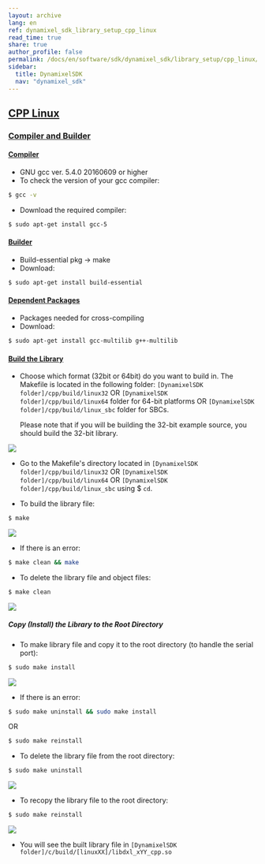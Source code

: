 ```yaml
---
layout: archive
lang: en
ref: dynamixel_sdk_library_setup_cpp_linux
read_time: true
share: true
author_profile: false
permalink: /docs/en/software/sdk/dynamixel_sdk/library_setup/cpp_linux/
sidebar:
  title: DynamixelSDK
  nav: "dynamixel_sdk"
---
```


<div style="counter-reset: h2 4"></div>
<div style="counter-reset: h1 2"></div>

## [CPP Linux](#cpp-linux)

### [Compiler and Builder](#compiler-and-builder)

#### [Compiler](#compiler)

* GNU gcc ver. 5.4.0 20160609 or higher
* To check the version of your gcc compiler:  

``` bash
$ gcc -v 
```

* Download the required compiler:  

``` bash 
$ sudo apt-get install gcc-5
```

#### [Builder](#builder)

* Build-essential pkg → make
* Download:  

``` bash 
$ sudo apt-get install build-essential
```

#### [Dependent Packages](#dependent-packages) 

* Packages needed for cross-compiling 
* Download:  

``` bash 
$ sudo apt-get install gcc-multilib g++-multilib
```

#### [Build the Library](#build-the-library)


* Choose which format (32bit or 64bit) do you want to build in. The Makefile is located in the following folder: `[DynamixelSDK folder]/cpp/build/linux32` OR `[DynamixelSDK folder]/cpp/build/linux64` folder for 64-bit platforms OR `[DynamixelSDK folder]/cpp/build/linux_sbc` folder for SBCs.  

  Please note that if you will be building the 32-bit example source, you should build the 32-bit library.

![](https://github.com/ROBOTIS-GIT/ROBOTIS-Documents/blob/master/wiki-images/DynamixelSDK/3.SourcePreparation/Compiler%20and%20Builder/CPP/cpp6.png)


* Go to the Makefile's directory located in `[DynamixelSDK folder]/cpp/build/linux32` OR `[DynamixelSDK folder]/cpp/build/linux64` OR `[DynamixelSDK folder]/cpp/build/linux_sbc` using $ `cd`.

* To build the library file:  

``` bash
$ make
```

![](https://github.com/ROBOTIS-GIT/ROBOTIS-Documents/blob/master/wiki-images/DynamixelSDK/3.SourcePreparation/Compiler%20and%20Builder/CPP/cpp1.png)


* If there is an error:  

``` bash
$ make clean && make
```

* To delete the library file and object files:  

``` bash
$ make clean
```

![](https://github.com/ROBOTIS-GIT/ROBOTIS-Documents/blob/master/wiki-images/DynamixelSDK/3.SourcePreparation/Compiler%20and%20Builder/CPP/cpp2.png)

##### Copy (Install) the Library to the Root Directory

* To make library file and copy it to the root directory (to handle the serial port):  

``` bash
$ sudo make install
```

![](https://github.com/ROBOTIS-GIT/ROBOTIS-Documents/blob/master/wiki-images/DynamixelSDK/3.SourcePreparation/Compiler%20and%20Builder/CPP/cpp3.png)

* If there is an error:  

``` bash
$ sudo make uninstall && sudo make install
```
 
OR

``` bash
$ sudo make reinstall
```

* To delete the library file from the root directory:  

``` bash
$ sudo make uninstall
```

![](https://github.com/ROBOTIS-GIT/ROBOTIS-Documents/blob/master/wiki-images/DynamixelSDK/3.SourcePreparation/Compiler%20and%20Builder/CPP/cpp4.png)

* To recopy the library file to the root directory:  

``` bash
$ sudo make reinstall
```

![](https://github.com/ROBOTIS-GIT/ROBOTIS-Documents/blob/master/wiki-images/DynamixelSDK/3.SourcePreparation/Compiler%20and%20Builder/CPP/cpp5.png)

* You will see the built library file in `[DynamixelSDK folder]/c/build/[linuxXX]/libdxl_xYY_cpp.so`